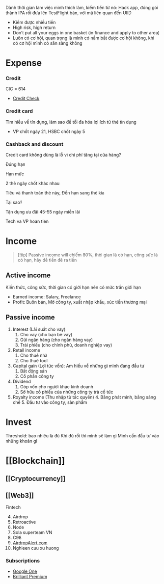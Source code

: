 Dành thời gian làm việc mình thích làm, kiếm tiền từ nó: Hack app, đóng gói thành IPA rồi đưa lên TestFlight bán, với mã liên quan đến UIID
- Kiếm được nhiều tiền
- High risk, high return
- Don’t put all your eggs in one basket (in finance and apply to other area)
- Luôn có cơ hội, quan trọng là mình có nắm bắt được cơ hội không, khi có cơ hội mình có sẵn sàng không

# Expense

### Credit

CIC = 614

- [Credit Check](https://checker.top)

### Credit card

Tìm hiểu về tín dụng, làm sao để tối đa hóa lợi ích từ thẻ tín dụng

- VP chốt ngày 21, HSBC chốt ngày 5

### Cashback and discount

Credit card không dùng là lỗ vì chí phí tăng tại cửa hàng?


Đúng hạn

Hạn mức

2 thẻ ngày chốt khác nhau

Tiêu và thanh toán thẻ này, Đến hạn sang thẻ kia

Tại sao?

Tận dụng ưu đãi 45-55 ngày miễn lãi

Tech va VP hoan tien

# Income

> [!tip] Passive income will chiếm 80%, thời gian là có hạn, công sức là có hạn, hãy để tiền đẻ ra tiền

## Active income

Kiến thức, công sức, thời gian có giới hạn nên có mức trần giới hạn

- Earned income: Salary, Freelance
- Profit: Buôn bán, Mở công ty, xuất nhập khẩu, xúc tiến thương mại

## Passive income

1. Interest (Lãi suất cho vay)
	1. Cho vay (cho bạn bè vay)
	2. Gửi ngân hàng (cho ngân hàng vay)
	3. Trái phiếu (cho chính phủ, doanh nghiệp vay)
2. Retail income
	1. Cho thuê nhà
	2. Cho thuê tool
3. Capital gain (Lợi tức vốn): Am hiểu về những gì mình đang đầu tư
    1. Bất động sản
    2. Cổ phần công ty
4. Dividend
    1. Góp vốn cho người khác kinh doanh
    2. Sở hữu cổ phiếu của những công ty trả cổ tức
5. Royalty income (Thu nhập từ tác quyền)
    4. Bằng phát minh, bằng sáng chế
    5. Đầu tư vào công ty, sản phẩm

# Invest

Threshold: bao nhiêu là đủ
Khi đủ rồi thì mình sẽ làm gì
Mình cần đầu tư vào những khoản gì

# [[Blockchain]]
## [[Cryptocurrency]]

## [[Web3]]


Fintech

4. Airdrop
5. Retroactive
6. Node
7. Sola superteam VN
8. C98
9. [AirdropAlert.com](http://AirdropAlert.com)
10. Nghieen cuu xu huong

### Subscriptions

- [Google One](https://one.google.com)
- [Brilliant Premium](https://brilliant.org/payment/subscription_settings)